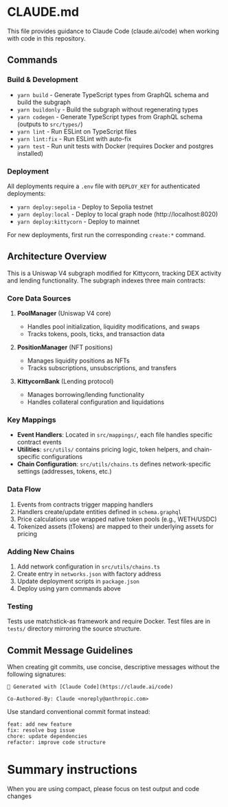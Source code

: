# CLAUDE.md

This file provides guidance to Claude Code (claude.ai/code) when working with code in this repository.

## Commands

### Build & Development

- `yarn build` - Generate TypeScript types from GraphQL schema and build the subgraph
- `yarn buildonly` - Build the subgraph without regenerating types
- `yarn codegen` - Generate TypeScript types from GraphQL schema (outputs to `src/types/`)
- `yarn lint` - Run ESLint on TypeScript files
- `yarn lint:fix` - Run ESLint with auto-fix
- `yarn test` - Run unit tests with Docker (requires Docker and postgres installed)

### Deployment

All deployments require a `.env` file with `DEPLOY_KEY` for authenticated deployments:

- `yarn deploy:sepolia` - Deploy to Sepolia testnet
- `yarn deploy:local` - Deploy to local graph node (http://localhost:8020)
- `yarn deploy:kittycorn` - Deploy to mainnet

For new deployments, first run the corresponding `create:*` command.

## Architecture Overview

This is a Uniswap V4 subgraph modified for Kittycorn, tracking DEX activity and lending functionality. The subgraph indexes three main contracts:

### Core Data Sources

1. **PoolManager** (Uniswap V4 core)

   - Handles pool initialization, liquidity modifications, and swaps
   - Tracks tokens, pools, ticks, and transaction data

2. **PositionManager** (NFT positions)

   - Manages liquidity positions as NFTs
   - Tracks subscriptions, unsubscriptions, and transfers

3. **KittycornBank** (Lending protocol)
   - Manages borrowing/lending functionality
   - Handles collateral configuration and liquidations

### Key Mappings

- **Event Handlers**: Located in `src/mappings/`, each file handles specific contract events
- **Utilities**: `src/utils/` contains pricing logic, token helpers, and chain-specific configurations
- **Chain Configuration**: `src/utils/chains.ts` defines network-specific settings (addresses, tokens, etc.)

### Data Flow

1. Events from contracts trigger mapping handlers
2. Handlers create/update entities defined in `schema.graphql`
3. Price calculations use wrapped native token pools (e.g., WETH/USDC)
4. Tokenized assets (tTokens) are mapped to their underlying assets for pricing

### Adding New Chains

1. Add network configuration in `src/utils/chains.ts`
2. Create entry in `networks.json` with factory address
3. Update deployment scripts in `package.json`
4. Deploy using yarn commands above

### Testing

Tests use matchstick-as framework and require Docker. Test files are in `tests/` directory mirroring the source structure.

## Commit Message Guidelines

When creating git commits, use concise, descriptive messages without the following signatures:

```
🤖 Generated with [Claude Code](https://claude.ai/code)

Co-Authored-By: Claude <noreply@anthropic.com>
```

Use standard conventional commit format instead:

```
feat: add new feature
fix: resolve bug issue
chore: update dependencies
refactor: improve code structure
```

# Summary instructions

When you are using compact, please focus on test output and code changes

